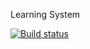 Learning System

[![Build status](https://ci.appveyor.com/api/projects/status/2joqf53qowj5fdt0?svg=true)](https://ci.appveyor.com/project/Georgi82383/learningsystem)
